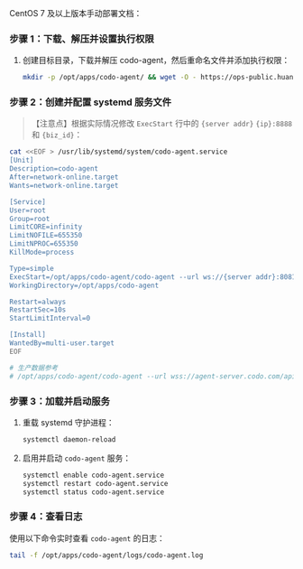 CentOS 7 及以上版本手动部署文档：

### 步骤 1：下载、解压并设置执行权限

1. 创建目标目录，下载并解压 codo-agent，然后重命名文件并添加执行权限：
   ```bash
   mkdir -p /opt/apps/codo-agent/ && wget -O - https://ops-public.huanle.com/agent/agent.gz | tar -xz -C /opt/apps/codo-agent/ && mv /opt/apps/codo-agent/codo-agent-linux-x86 /opt/apps/codo-agent/codo-agent && chmod +x /opt/apps/codo-agent/codo-agent
   ```

### 步骤 2：创建并配置 systemd 服务文件
>【注意点】根据实际情况修改 `ExecStart` 行中的 `{server addr}` `{ip}:8888` 和 `{biz_id}`：
   ```bash
   cat <<EOF > /usr/lib/systemd/system/codo-agent.service
   [Unit]
   Description=codo-agent
   After=network-online.target
   Wants=network-online.target
   
   [Service]
   User=root
   Group=root
   LimitCORE=infinity
   LimitNOFILE=655350
   LimitNPROC=655350
   KillMode=process
   
   Type=simple
   ExecStart=/opt/apps/codo-agent/codo-agent --url ws://{server addr}:8081/api/v1/codo/agent?clientId={ip}:8888 -s --log-dir /opt/apps/codo-agent --client-type normal --row-limit 4000 --biz-id={biz_id}
   WorkingDirectory=/opt/apps/codo-agent
   
   Restart=always
   RestartSec=10s
   StartLimitInterval=0
   
   [Install]
   WantedBy=multi-user.target
   EOF
   ```

```bash
# 生产数据参考
# /opt/apps/codo-agent/codo-agent --url wss://agent-server.codo.com/api/v1/codo/agent?clientId=10.60.16.5:8888 -s --log-dir /opt/apps/codo-agent --row-limit 4000 --biz-id=504
```

### 步骤 3：加载并启动服务

1. 重载 systemd 守护进程：
   ```bash
   systemctl daemon-reload
   ```

2. 启用并启动 `codo-agent` 服务：
   ```bash
   systemctl enable codo-agent.service
   systemctl restart codo-agent.service
   systemctl status codo-agent.service
   ```

### 步骤 4：查看日志

使用以下命令实时查看 `codo-agent` 的日志：

```bash
tail -f /opt/apps/codo-agent/logs/codo-agent.log
```